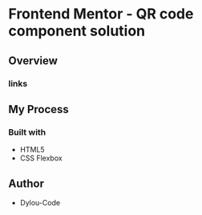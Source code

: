 # Frontend Mentor - QR code component solution

## Overview

### links


## My Process

### Built with
- HTML5
- CSS Flexbox

## Author
- Dylou-Code

